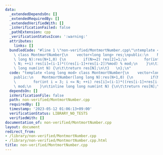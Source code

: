 ```yaml
---
data:
  _extendedDependsOn: []
  _extendedRequiredBy: []
  _extendedVerifiedWith: []
  _isVerificationFailed: false
  _pathExtension: cpp
  _verificationStatusIcon: ':warning:'
  attributes:
    links: []
  bundledCode: "#line 1 \"non-verified/MontmortNumber.cpp\"\ntemplate <long long mod>\
    \ class MontmortNumber{\n    vector<long long> res;\npublic:\n    MontmortNumber(long\
    \ long N):res(N+1,0) {\n        if(N>=2) res[2]=1;\n        for(int i = 3; i <=\
    \ N; ++i) res[i]=(i-1)*((res[i-1]+res[i-2])%mod) % mod;\n    }\n\tinline long\
    \ long num(int N) {\n\t\treturn res[N];\n\t}   \n};\n"
  code: "template <long long mod> class MontmortNumber{\n    vector<long long> res;\n\
    public:\n    MontmortNumber(long long N):res(N+1,0) {\n        if(N>=2) res[2]=1;\n\
    \        for(int i = 3; i <= N; ++i) res[i]=(i-1)*((res[i-1]+res[i-2])%mod) %\
    \ mod;\n    }\n\tinline long long num(int N) {\n\t\treturn res[N];\n\t}   \n};"
  dependsOn: []
  isVerificationFile: false
  path: non-verified/MontmortNumber.cpp
  requiredBy: []
  timestamp: '2023-05-12 01:06:13+09:00'
  verificationStatus: LIBRARY_NO_TESTS
  verifiedWith: []
documentation_of: non-verified/MontmortNumber.cpp
layout: document
redirect_from:
- /library/non-verified/MontmortNumber.cpp
- /library/non-verified/MontmortNumber.cpp.html
title: non-verified/MontmortNumber.cpp
---
```

